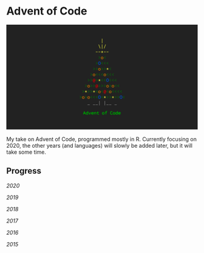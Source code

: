 # Advent of Code 

![](aoc.png)

My take on Advent of Code, programmed mostly in R. 
Currently focusing on 2020, the other years (and languages) will slowly be added later, but it will take some time.

## Progress

*2020*

*2019*

*2018*

*2017*

*2016*

*2015*
